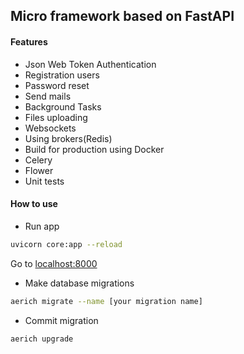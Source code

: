 ## Micro framework based on FastAPI

#### Features
- Json Web Token Authentication
- Registration users
- Password reset
- Send mails
- Background Tasks
- Files uploading
- Websockets
- Using brokers(Redis)
- Build for production using Docker
- Celery
- Flower
- Unit tests

#### How to use
- Run app
```bash
uvicorn core:app --reload 
```

Go to [localhost:8000](http://localhost:8000)

- Make database migrations

```bash
aerich migrate --name [your migration name]
```

- Commit migration

```aerich upgrade```
